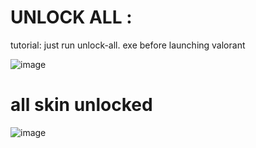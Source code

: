 # UNLOCK ALL :
tutorial: just run unlock-all. exe before launching valorant

![image](https://github.com/user-attachments/assets/04da337b-9a52-46e1-aec2-57ff0b100e05)

# all skin unlocked

![image](https://github.com/user-attachments/assets/c9e579e6-5116-45ef-89f0-5459f3ef7a96)

